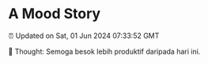# A Mood Story

⏰ Updated on Sat, 01 Jun 2024 07:33:52 GMT

💭 Thought: Semoga besok lebih produktif daripada hari ini.


